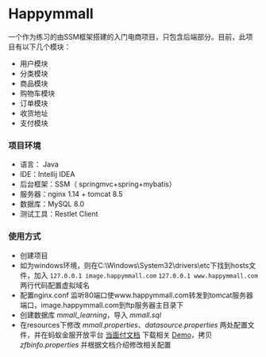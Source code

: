 # Happymmall

一个作为练习的由SSM框架搭建的入门电商项目，只包含后端部分。目前，此项目有以下几个模块：
* 用户模块
* 分类模块
* 商品模块
* 购物车模块
* 订单模块
* 收货地址
* 支付模块

### 项目环境
* 语言： Java
* IDE：Intellij IDEA
* 后台框架：SSM（ springmvc+spring+mybatis）
* 服务器：nginx 1.14 + tomcat 8.5
* 数据库：MySQL 8.0
* 测试工具：Restlet Client

### 使用方式
* 创建项目
* 如为windows环境，则在C:\Windows\System32\drivers\etc下找到hosts文件，加入 `127.0.0.1 image.happymmall.com` `127.0.0.1 www.happymmall.com`两行代码配置虚拟域名
* 配置nginx.conf 监听80端口使www.happymmall.com转发到tomcat服务器端口，image.happymmall.com到ftp服务器主目录下
* 创建数据库 *mmall_learning*，导入 *mmall.sql*
* 在resources下修改 *mmall.properties*、*datasource.properties* 两处配置文件，并在蚂蚁金服开放平台 [当面付文档](https://docs.open.alipay.com/194/) 下载相关 [Demo](https://docs.open.alipay.com/194/105201/)，拷贝 *zfbinfo.properties* 并根据文档介绍修改相关配置
